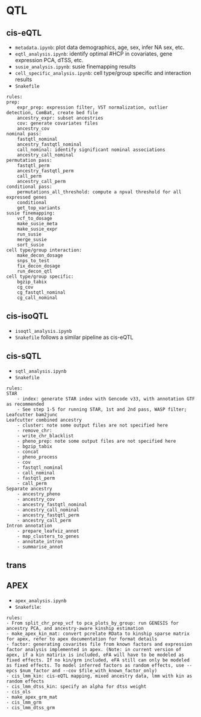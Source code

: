 # QTL
## cis-eQTL
- `metadata.ipynb`: plot data demographics, age, sex, infer NA sex, etc.
- `eqtl_analysis.ipynb`: identify optimal #HCP in covariates, gene expression PCA, dTSS, etc.
- `susie_analysis.ipynb`: susie finemapping results
- `cell_specific_analysis.ipynb`: cell type/group specific and interaction results
- `Snakefile`
```
rules:
prep:
    expr_prep: expression filter, VST normalization, outlier detection, ComBat, create bed file
    ancestry_expr: subset ancestries
    cov: generate covariates files
    ancestry_cov
nominal pass:
    fastqtl_nominal
    ancestry_fastqtl_nominal
    call_nominal: identify significant nominal associations
    ancestry_call_nominal
permutation pass:
    fastqtl_perm
    ancestry_fastqtl_perm
    call_perm
    ancestry_call_perm
conditional pass:
    permutations_all_threshold: compute a npval threshold for all expressed genes
    conditional
    get_top_variants
susie finemapping:
    vcf_to_dosage
    make_susie_meta
    make_susie_expr
    run_susie
    merge_susie
    sort_susie
cell type/group interaction:
    make_decon_dosage
    snps_to_test
    fix_decon_dosage
    run_decon_qtl
cell type/group specific:
    bgzip_tabix
    cg_cov
    cg_fastqtl_nominal
    cg_call_nominal
```
## cis-isoQTL
- `isoqtl_analysis.ipynb`
- `Snakefile` follows a similar pipeline as cis-eQTL
## cis-sQTL
- `sqtl_analysis.ipynb`
- `Snakefile`
```
rules:
STAR
    - index: generate STAR index with Gencode v33, with annotation GTF as recommended
    - See step 1-5 for running STAR, 1st and 2nd pass, WASP filter; Leafcutter bam2junc
Leafcutter combined ancestry
    - cluster: note some output files are not specified here
    - remove_chr: 
    - write_chr_blacklist
    - pheno_prep: note some output files are not specified here
    - bgzip_tabix
    - concat
    - pheno_process
    - cov
    - fastqtl_nominal
    - call_nominal
    - fastqtl_perm
    - call_perm
Separate ancestry
    - ancestry_pheno
    - ancestry_cov
    - ancestry_fastqtl_nominal
    - ancestry_call_nominal
    - ancestry_fastqtl_perm
    - ancestry_call_perm
Intron annotation
    - prepare_leafviz_annot
    - map_clusters_to_genes
    - annotate_intron
    - summarise_annot
```
## trans
## APEX
- `apex_analysis.ipynb`
- `Snakefile`:
```
rules:
- From split_chr_prep_vcf to pca_plots_by_group: run GENESIS for ancestry PCA, and ancestry-aware kinship estimation
- make_apex_kin_mat: convert pcrelate RData to kinship sparse matrix for apex, refer to apex documentation for format details
- factor: generating covarites file from known factors and expression factor analysis implemented in apex. (Note: in current version of apex, if a kin matirix is included, eFA will have to be modeled as fixed effects. If no kin/grm included, eFA still can only be modeled as fixed effects. To model inferred factors as random effects, use --epcs $num_factor and --cov $file_with_known_factor_only)
- cis_lmm_kin: cis-eQTL mapping, mixed ancestry data, lmm with kin as random effects
- cis_lmm_dtss_kin: specify an alpha for dtss weight
- cis_ols
- make_apex_grm_mat
- cis_lmm_grm
- cis_lmm_dtss_grm
```

  
